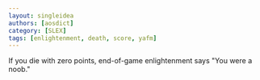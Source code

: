 ```yaml
---
layout: singleidea
authors: [aosdict]
category: [SLEX]
tags: [enlightenment, death, score, yafm]
---
```

If you die with zero points, end-of-game enlightenment says "You were a noob."
